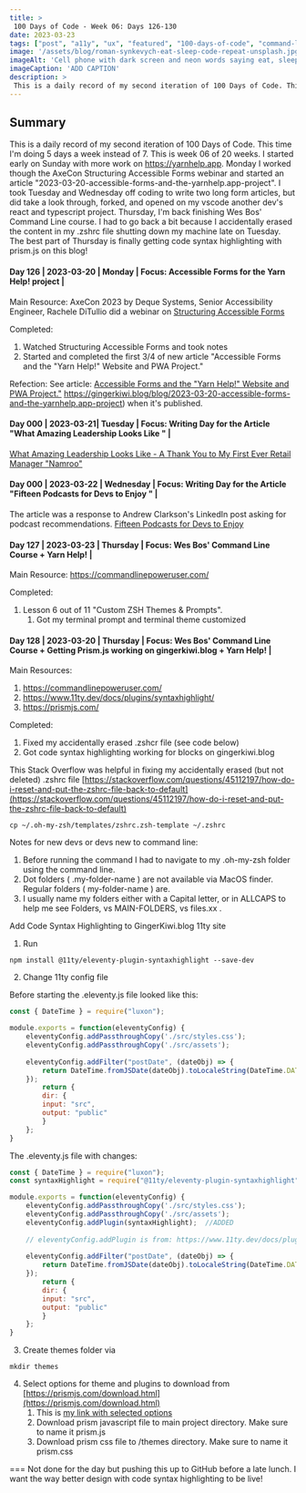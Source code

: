 ```yaml
---
title: > 
 100 Days of Code - Week 06: Days 126-130 
date: 2023-03-23
tags: ["post", "a11y", "ux", "featured", "100-days-of-code", "command-line", "11ty", "jamstack"]
image: '/assets/blog/roman-synkevych-eat-sleep-code-repeat-unsplash.jpg'
imageAlt: 'Cell phone with dark screen and neon words saying eat, sleep, code, repeat'
imageCaption: 'ADD CAPTION'
description: > 
 This is a daily record of my second iteration of 100 Days of Code. This time I'm doing 5 days a week instead of 7. This is week 06 of 20 weeks. This week is a big change for gingerkiwi.blog. I got syntax highlighting with prism.js working. Now I can finish and publish all the technical articles I've been keeping in my drafts folder because the code blocks looked so icky.
---
```

## Summary

This is a daily record of my second iteration of 100 Days of Code. This time I'm doing 5 days a week instead of 7. This is week 06 of 20 weeks. I started early on Sunday with more work on https://yarnhelp.app. Monday I worked though the AxeCon Structuring Accessible Forms webinar and started an article "2023-03-20-accessible-forms-and-the-yarnhelp.app-project". I took Tuesday and Wednesday off coding to write two long form articles, but did take a look through, forked, and opened on my vscode another dev's react and typescript project. Thursday, I'm back finishing Wes Bos' Command Line course. I had to go back a bit because I accidentally erased the content in my .zshrc file shutting down my machine late on Tuesday. The best part of Thursday is finally getting code syntax highlighting with prism.js on this blog!

#### Day 126  |  2023-03-20  |   Monday  | Focus: Accessible Forms for the Yarn Help! project  |  

Main Resource: 
AxeCon 2023 by Deque Systems, Senior Accessibility Engineer, Rachele DiTullio did a webinar on [Structuring Accessible Forms](https://youtu.be/hc_mWh4T2bE)

Completed: 
1) Watched Structuring Accessible Forms and took notes 
2) Started and completed the first 3/4 of new article "Accessible Forms and the "Yarn Help!" Website and PWA Project."

Refection: See article: [Accessible Forms and the "Yarn Help!" Website and PWA Project."]() https://gingerkiwi.blog/blog/2023-03-20-accessible-forms-and-the-yarnhelp.app-project) when it's published.

#### Day 000  |  2023-03-21|   Tuesday   | Focus: Writing Day for the Article "What Amazing Leadership Looks Like "  |  

[What Amazing Leadership Looks Like - A Thank You to My First Ever Retail Manager "Namroo"](https://gingerkiwi.blog/blog/2023-03-21-what-amazing-leadership-looks-like/)

#### Day 000  |  2023-03-22  |   Wednesday  | Focus: Writing Day for the Article "Fifteen Podcasts for Devs to Enjoy "  |  

The article was a response to Andrew Clarkson's LinkedIn post asking for podcast recommendations.
[Fifteen Podcasts for Devs to Enjoy](https://gingerkiwi.blog/blog/2023-03-22-fifteen-podcasts-for-devs-to-enjoy/)

#### Day 127  |  2023-03-23  |   Thursday  | Focus: Wes Bos' Command Line Course + Yarn Help!  |  

Main Resource: https://commandlinepoweruser.com/

Completed: 
1) Lesson 6 out of 11 "Custom ZSH Themes & Prompts".
	1) Got my terminal prompt and terminal theme customized

#### Day 128  |  2023-03-20  |   Thursday  | Focus: Wes Bos' Command Line Course + Getting Prism.js working on gingerkiwi.blog + Yarn Help!   |  

Main Resources:
1) https://commandlinepoweruser.com/
2) https://www.11ty.dev/docs/plugins/syntaxhighlight/
3) https://prismjs.com/

Completed: 
1) Fixed my accidentally erased .zshcr file (see code below)
2) Got code syntax highlighting working for blocks on gingerkiwi.blog

This Stack Overflow was helpful in fixing my accidentally erased (but not deleted) .zshrc file
[https://stackoverflow.com/questions/45112197/how-do-i-reset-and-put-the-zshrc-file-back-to-default](https://stackoverflow.com/questions/45112197/how-do-i-reset-and-put-the-zshrc-file-back-to-default)


```
cp ~/.oh-my-zsh/templates/zshrc.zsh-template ~/.zshrc
```
Notes for new devs or devs new to command line: 
1) Before running the command I had to navigate to my .oh-my-zsh folder using the command line. 
2) Dot folders ( .my-folder-name ) are not available via MacOS finder. Regular folders ( my-folder-name ) are.
3) I usually name my folders either with a Capital letter, or in ALLCAPS to help me see Folders, vs MAIN-FOLDERS, vs files.xx .

Add Code Syntax Highlighting to GingerKiwi.blog 11ty site 

1) Run
```
npm install @11ty/eleventy-plugin-syntaxhighlight --save-dev
```

2) Change 11ty config file
   
Before starting the .eleventy.js file looked like this:
```js
const { DateTime } = require("luxon");

module.exports = function(eleventyConfig) {
	eleventyConfig.addPassthroughCopy('./src/styles.css');
	eleventyConfig.addPassthroughCopy('./src/assets');  
	
	eleventyConfig.addFilter("postDate", (dateObj) => {
		return DateTime.fromJSDate(dateObj).toLocaleString(DateTime.DATE_MED);
	});
		return {
		dir: {
		input: "src",
		output: "public"
		}
	};
}
```
The .eleventy.js file with changes:
```js
const { DateTime } = require("luxon");
const syntaxHighlight = require("@11ty/eleventy-plugin-syntaxhighlight"); // ADDED

module.exports = function(eleventyConfig) {
	eleventyConfig.addPassthroughCopy('./src/styles.css');
	eleventyConfig.addPassthroughCopy('./src/assets');
	eleventyConfig.addPlugin(syntaxHighlight);  //ADDED
	
	// eleventyConfig.addPlugin is from: https://www.11ty.dev/docs/plugins/syntaxhighlight/
	
	eleventyConfig.addFilter("postDate", (dateObj) => {
		return DateTime.fromJSDate(dateObj).toLocaleString(DateTime.DATE_MED);
	});
		return {
		dir: {
		input: "src",
		output: "public"
		}
	};
}
```

3) Create themes folder via
```
mkdir themes
```
4) Select options for theme and plugins to download from [https://prismjs.com/download.html](https://prismjs.com/download.html)
	1) This is [my link with selected options](https://prismjs.com/download.html#themes=prism-okaidia&languages=markup+css+clike+javascript+aspnet+bash+csharp+cobol+coffeescript+css-extras+diff+django+docker+fortran+git+go+go-module+graphql+handlebars+haskell+http+ignore+java+javadoc+javadoclike+jsdoc+js-extras+json+json5+jsonp+jsstacktrace+js-templates+kotlin+liquid+markdown+markup-templating+mermaid+mongodb+pascal+perl+php+phpdoc+php-extras+plsql+python+jsx+tsx+regex+ruby+rust+sas+sass+scss+shell-session+sql+squirrel+swift+turtle+typescript+unrealscript+visual-basic+wasm+web-idl+wiki+wolfram+xml-doc+yaml&plugins=line-highlight+line-numbers+show-language+highlight-keywords+inline-color+previewers+autoloader+keep-markup+command-line+normalize-whitespace+toolbar+copy-to-clipboard+download-button+match-braces+diff-highlight+treeview)
	2) Download prism javascript file to main project directory. Make sure to name it prism.js
	3) Download prism css file to /themes directory. Make sure to name it prism.css

===
Not done for the day but pushing this up to GitHub before a late lunch. I want the way better design with code syntax highlighting to be live!